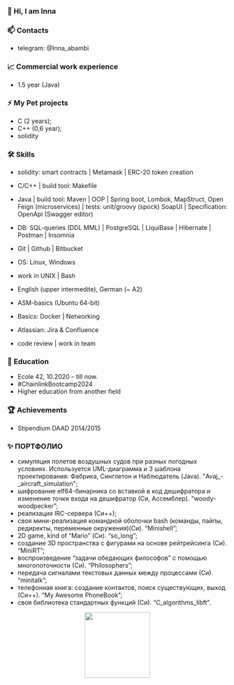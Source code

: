 ### 👋 Hi, I am Inna

### 📫 Contacts
* telegram: @Inna_abambi

### 📈 Commercial work experience
* 1.5 year (Java)

### ⚡ My Pet projects
* C (2 years);
* C++ (0,6 year);
* solidity

### 🛠 Skills

* solidity: smart contracts | Metamask | ERC-20 token creation
* С/С++ | build tool: Makefile
* Java | build tool: Maven | OOP | Spring boot, Lombok, MapStruct, Open Feign (microservices) | tests: unit/groovy (spock) SoapUI | Specification: OpenApi (Swagger editor)
  
* DB: SQL-queries (DDL MML) | PostgreSQL | LiquiBase | Hibernate | Postman | Insomnia 

* Git | Github | Bitbucket
* OS: Linux, Windows
* work in UNIX | Bash

* English (upper intermedite), German (~ A2) 

* ASM-basics (Ubuntu 64-bit)
* Basics: Docker | Networking 
* Atlassian: Jira & Confluence

* code review | work in team

### 🌱 Education
* Ecole 42, 10.2020 – till now.
* #ChainlinkBootcamp2024
* Higher education from another field

### :trophy: Achievements
* Stipendium DAAD 2014/2015

### ✨ ПОРТФОЛИО
* симуляция полетов воздушных судов при разных погодных условиях. Используется UML-диаграмма и 3 шаблона проектирования: Фабрика, Синглетон и Наблюдатель (Java). "Avaj_-_aircraft_simulation";
* шифрование elf64-бинарника со вставкой в код дешифратора и изменение точки входа на дешифратор (Си, Ассемблер). “woody-woodpecker”;
* реализация IRC-сервера (Си++);
* своя мини-реализация командной оболочки bash (команды, пайпы, редиректы, переменные окружения)(Си). “Minishell”;
* 2D game, kind of “Mario” (Си). “so_long”;
* создание 3D пространства с фигурами на основе рейтрейсинга (Си). “MiniRT”;
* воспроизведение “задачи обедающих философов” с помощью многопоточности (Си). “Philosophers”;
* передача сигналами текстовых данных между процессами (Си). “minitalk”;
* телефонная книга: создание контактов, поиск существующих, выход (Си++). “My Awesome PhoneBook”;
* своя библиотека стандартных функций (Си). “C_algorithms_libft”.

<div align='center'>
<img height=150 src="https://github-readme-stats.vercel.app/api/top-langs/?username=abambi-abambi&layout=compact"/>
<!--  <a href="https://github.com/abambi-abambi/github-readme-stats">
       <img height=150 src="https://github-readme-stats.vercel.app/api/top-langs/?username=abambi-abambi&layout=compact"/></a> -->
</div>

<!--
**abambi-abambi/abambi-abambi** is a ✨ _special_ ✨ repository because its `README.md` (this file) appears on your GitHub profile. -->
